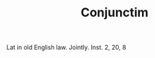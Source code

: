 ---
title: Conjunctim
letter: C
permalink: "/definitions/bld-conjunctim.html"
body: Lat in old English law. Jointly. Inst. 2, 20, 8
published_at: '2018-07-07'
source: Black's Law Dictionary 2nd Ed (1910)
layout: post
---